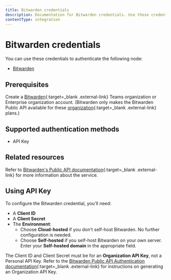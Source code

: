 ```yaml
---
title: Bitwarden credentials
description: Documentation for Bitwarden credentials. Use these credentials to authenticate Bitwarden in n8n, a workflow automation platform.
contentType: integration
---
```


# Bitwarden credentials

You can use these credentials to authenticate the following node:

- [Bitwarden](/integrations/builtin/app-nodes/n8n-nodes-base.bitwarden/)

## Prerequisites

Create a [Bitwarden](https://vault.bitwarden.com/#/register?org=teams){:target=_blank .external-link} Teams organization or Enterprise organization account. (Bitwarden only makes the Bitwarden Public API available for these [organization](https://bitwarden.com/help/about-organizations/){:target=_blank .external-link} plans.)

## Supported authentication methods

- API Key

## Related resources

Refer to [Bitwarden's Public API documentation](https://bitwarden.com/help/public-api/){:target=_blank .external-link} for more information about the service.

## Using API Key

To configure the Bitwarden credential, you'll need:

- A **Client ID**
- A **Client Secret**
- The **Environment**:
    - Choose **Cloud-hosted** if you don't self-host Bitwarden. No further configuration is needed.
    - Choose **Self-hosted** if you self-host Bitwarden on your own server. Enter your **Self-hosted domain** in the appropriate field.

The Client ID and Client Secret must be for an **Organization API Key**, not a Personal API Key. Refer to the [Bitwarden Public API Authentication documentation](https://bitwarden.com/help/public-api/#authentication){:target=_blank .external-link} for instructions on generating an Organization API Key.

